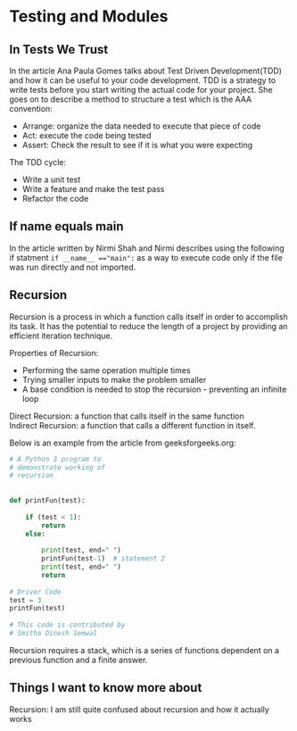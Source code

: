 # Testing and Modules

## In Tests We Trust

In the article Ana Paula Gomes talks about Test Driven Development(TDD) and how it can be useful to your code development. TDD is a strategy to write tests before you start writing the actual code for your project. She goes on to describe a method to structure a test which is the AAA convention:

- Arrange: organize the data needed to execute that piece of code
- Act: execute the code being tested
- Assert: Check the result to see if it is what you were expecting

The TDD cycle:

- Write a unit test
- Write a feature and make the test pass
- Refactor the code

## If name equals main

In the article written by Nirmi Shah and Nirmi describes using the following if statment `if __name__ =="main":` as a way to execute code only if the file was run directly and not imported.

## Recursion

Recursion is a process in which a function calls itself in order to accomplish its task. It has the potential to reduce the length of a project by providing an efficient iteration technique.

Properties of Recursion:

- Performing the same operation multiple times
- Trying smaller inputs to make the problem smaller
- A base condition is needed to stop the recursion  - preventing an infinite loop 

Direct Recursion: a function that calls itself in the same function\
Indirect Recursion: a function that calls a different function in itself.

Below is an example from the article from geeksforgeeks.org:

```py
# A Python 3 program to
# demonstrate working of
# recursion
 
 
def printFun(test):
 
    if (test < 1):
        return
    else:
 
        print(test, end=" ")
        printFun(test-1)  # statement 2
        print(test, end=" ")
        return
 
# Driver Code
test = 3
printFun(test)
 
# This code is contributed by
# Smitha Dinesh Semwal
```

Recursion requires a stack, which is a series of functions dependent on a previous function and a finite answer.

## Things I want to know more about

Recursion: I am still quite confused about recursion and how it actually works